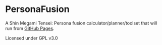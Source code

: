 # PersonaFusion

A Shin Megami Tensei: Persona fusion calculator/planner/toolset that will run
from [GitHub Pages](https://SkeevingQuack.github.io/PersonaFusion).

Licensed under GPL v3.0
